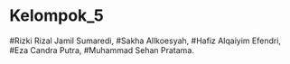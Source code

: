# Kelompok_5
#Rizki Rizal Jamil Sumaredi,
#Sakha Allkoesyah,
#Hafiz Alqaiyim Efendri,
#Eza Candra Putra,
#Muhammad Sehan Pratama.

